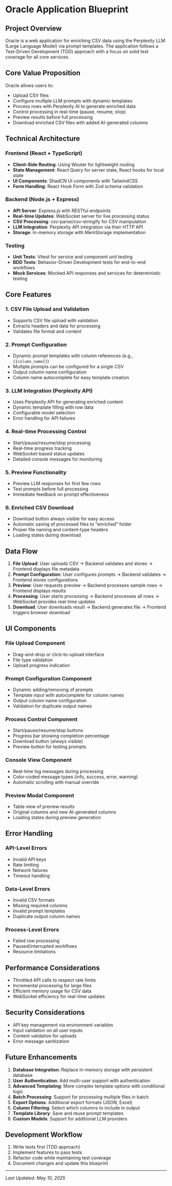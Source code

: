 # Oracle Application Blueprint

## Project Overview

Oracle is a web application for enriching CSV data using the Perplexity LLM (Large Language Model) via prompt templates. The application follows a Test-Driven Development (TDD) approach with a focus on solid test coverage for all core services.

## Core Value Proposition

Oracle allows users to:
- Upload CSV files
- Configure multiple LLM prompts with dynamic templates
- Process rows with Perplexity AI to generate enriched data
- Control processing in real-time (pause, resume, stop)
- Preview results before full processing
- Download enriched CSV files with added AI-generated columns

## Technical Architecture

### Frontend (React + TypeScript)
- **Client-Side Routing**: Using Wouter for lightweight routing
- **State Management**: React Query for server state, React hooks for local state
- **UI Components**: ShadCN UI components with TailwindCSS
- **Form Handling**: React Hook Form with Zod schema validation

### Backend (Node.js + Express)
- **API Server**: Express.js with RESTful endpoints
- **Real-time Updates**: WebSocket server for live processing status
- **CSV Processing**: csv-parse/csv-stringify for CSV manipulation
- **LLM Integration**: Perplexity API integration via their HTTP API
- **Storage**: In-memory storage with MemStorage implementation

### Testing
- **Unit Tests**: Vitest for service and component unit testing
- **BDD Tests**: Behavior-Driven Development tests for end-to-end workflows
- **Mock Services**: Mocked API responses and services for deterministic testing

## Core Features

### 1. CSV File Upload and Validation
- Supports CSV file upload with validation
- Extracts headers and data for processing
- Validates file format and content

### 2. Prompt Configuration
- Dynamic prompt templates with column references (e.g., `{{column_name}}`)
- Multiple prompts can be configured for a single CSV
- Output column name configuration
- Column name autocomplete for easy template creation

### 3. LLM Integration (Perplexity API)
- Uses Perplexity API for generating enriched content
- Dynamic template filling with row data
- Configurable model selection
- Error handling for API failures

### 4. Real-time Processing Control
- Start/pause/resume/stop processing
- Real-time progress tracking
- WebSocket-based status updates
- Detailed console messages for monitoring

### 5. Preview Functionality
- Preview LLM responses for first few rows
- Test prompts before full processing
- Immediate feedback on prompt effectiveness

### 6. Enriched CSV Download
- Download button always visible for easy access
- Automatic saving of processed files to "enriched" folder
- Proper file naming and content-type headers
- Loading states during download

## Data Flow

1. **File Upload**: User uploads CSV → Backend validates and stores → Frontend displays file metadata
2. **Prompt Configuration**: User configures prompts → Backend validates → Frontend stores configurations
3. **Preview**: User requests preview → Backend processes sample rows → Frontend displays results
4. **Processing**: User starts processing → Backend processes all rows → WebSocket provides real-time updates
5. **Download**: User downloads result → Backend generates file → Frontend triggers browser download

## UI Components

### File Upload Component
- Drag-and-drop or click-to-upload interface
- File type validation
- Upload progress indication

### Prompt Configuration Component
- Dynamic adding/removing of prompts
- Template input with autocomplete for column names
- Output column name configuration
- Validation for duplicate output names

### Process Control Component
- Start/pause/resume/stop buttons
- Progress bar showing completion percentage
- Download button (always visible)
- Preview button for testing prompts

### Console View Component
- Real-time log messages during processing
- Color-coded message types (info, success, error, warning)
- Automatic scrolling with manual override

### Preview Modal Component
- Table view of preview results
- Original columns and new AI-generated columns
- Loading states during preview generation

## Error Handling

### API-Level Errors
- Invalid API keys
- Rate limiting
- Network failures
- Timeout handling

### Data-Level Errors
- Invalid CSV formats
- Missing required columns
- Invalid prompt templates
- Duplicate output column names

### Process-Level Errors
- Failed row processing
- Paused/interrupted workflows
- Resource limitations

## Performance Considerations

- Throttled API calls to respect rate limits
- Incremental processing for large files
- Efficient memory usage for CSV data
- WebSocket efficiency for real-time updates

## Security Considerations

- API key management via environment variables
- Input validation on all user inputs
- Content validation for uploads
- Error message sanitization

## Future Enhancements

1. **Database Integration**: Replace in-memory storage with persistent database
2. **User Authentication**: Add multi-user support with authentication
3. **Advanced Templating**: More complex template options with conditional logic
4. **Batch Processing**: Support for processing multiple files in batch
5. **Export Options**: Additional export formats (JSON, Excel)
6. **Column Filtering**: Select which columns to include in output
7. **Template Library**: Save and reuse prompt templates
8. **Custom Models**: Support for additional LLM providers

## Development Workflow

1. Write tests first (TDD approach)
2. Implement features to pass tests
3. Refactor code while maintaining test coverage
4. Document changes and update this blueprint

---

*Last Updated: May 10, 2025*